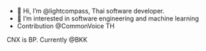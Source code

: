 - 👋 Hi, I’m @lightcompass, Thai software developer.
- 👀 I’m interested in software engineering and machine learning
- Contribution @CommonVoice TH

CNX is BP.
Currently @BKK

<!---
lightcompass/lightcompass is a ✨ special ✨ repository because its `README.md` (this file) appears on your GitHub profile.
You can click the Preview link to take a look at your changes.
--->
